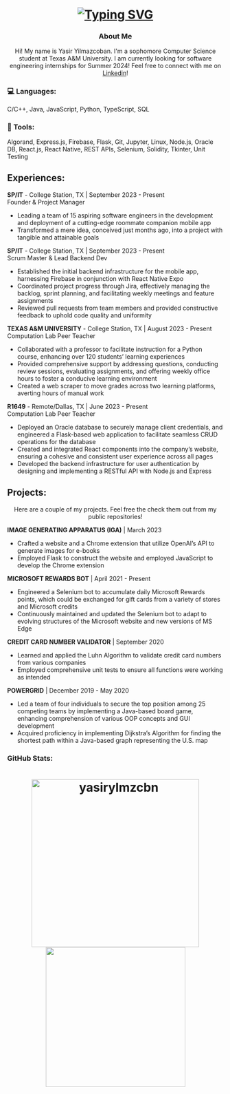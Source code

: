 <h1 align="center">
  <a href="https://git.io/typing-svg"><img src="https://readme-typing-svg.demolab.com?font=Fira+Code&pause=1000&color=000000&background=FFFFFF&center=true&vCenter=true&width=435&lines=Hello+There!;This+is+Yasir+Yilmazcoban...;Nice+to+meet+you..." alt="Typing SVG" /></a>
  <h3 align="center">About Me</h3>
  <p align="center">Hi! My name is Yasir Yilmazcoban. I'm a sophomore Computer Science student at Texas A&M University. I am currently looking for software engineering internships for Summer 2024! Feel free to connect with me on <a href="https://www.linkedin.com/in/yasir-yilmazcoban-434198213">Linkedin</a>!</p>
</h1>

### 💻 Languages:
C/C++, Java, JavaScript, Python, TypeScript, SQL
### 🔨 Tools:
Algorand, Express.js, Firebase, Flask, Git, Jupyter, Linux, Node.js, Oracle DB, React.js, React
Native, REST APIs, Selenium, Solidity, Tkinter, Unit Testing

## Experiences:
**SP/IT** - College Station, TX | September 2023 - Present <br>
Founder & Project Manager
  * Leading a team of 15 aspiring software engineers in the development and deployment of a cutting-edge
roommate companion mobile app
  * Transformed a mere idea, conceived just months ago, into a project with tangible and attainable goals

**SP/IT** - College Station, TX | September 2023 - Present <br>
Scrum Master & Lead Backend Dev
  * Established the initial backend infrastructure for the mobile app, harnessing Firebase in conjunction
with React Native Expo
  * Coordinated project progress through Jira, effectively managing the backlog, sprint planning, and
facilitating weekly meetings and feature assignments
  * Reviewed pull requests from team members and provided constructive feedback to uphold code quality
and uniformity

**TEXAS A&M UNIVERSITY** - College Station, TX | August 2023 - Present <br>
Computation Lab Peer Teacher
  * Collaborated with a professor to facilitate instruction for a Python course, enhancing over 120 students’
learning experiences
  * Provided comprehensive support by addressing questions, conducting review sessions, evaluating assignments, and offering weekly office hours to foster a conducive learning environment
  * Created a web scraper to move grades across two learning platforms, averting hours of manual work

**R1649** - Remote/Dallas, TX | June 2023 - Present <br>
Computation Lab Peer Teacher
  * Deployed an Oracle database to securely manage client credentials, and engineered a Flask-based web
application to facilitate seamless CRUD operations for the database
  * Created and integrated React components into the company’s website, ensuring a cohesive and consistent user experience across all pages
  * Developed the backend infrastructure for user authentication by designing and implementing a RESTful
API with Node.js and Express

## Projects:
<p align="center">
  Here are a couple of my projects. Feel free the check them out from my public repositories!
</p>

**IMAGE GENERATING APPARATUS (IGA)** | March 2023
  * Crafted a website and a Chrome extension that utilize OpenAI’s API to generate images for e-books
  * Employed Flask to construct the website and employed JavaScript to develop the Chrome extension

**MICROSOFT REWARDS BOT** | April 2021 - Present
  * Engineered a Selenium bot to accumulate daily Microsoft Rewards points, which could be exchanged
for gift cards from a variety of stores and Microsoft credits
  * Continuously maintained and updated the Selenium bot to adapt to evolving structures of the Microsoft
website and new versions of MS Edge

**CREDIT CARD NUMBER VALIDATOR** | September 2020
  * Learned and applied the Luhn Algorithm to validate credit card numbers from various companies
  * Employed comprehensive unit tests to ensure all functions were working as intended

**POWERGRID** | December 2019 - May 2020
  * Led a team of four individuals to secure the top position among 25 competing teams by implementing
a Java-based board game, enhancing comprehension of various OOP concepts and GUI development
  * Acquired proficiency in implementing Dijkstra’s Algorithm for finding the shortest path within a Java-based graph representing the U.S. map


### GitHub Stats:
<h1 align="center">
<a href="https://github.com/denvercoder1/github-readme-streak-stats" title="Go to Source">
   <img align="center" width=390 src="https://github-readme-streak-stats.herokuapp.com/?user=yasirylmzcbn&theme=graywhite&hide_border=true" alt="yasirylmzcbn" />
</a>
<a href="https://github.com/anuraghazra/github-readme-stats">
      <img width=325 align="center" src="https://github-readme-stats.vercel.app/api/top-langs/?username=yasirylmzcbn&theme=graywhite&hide_border=true" />
</a>
</h1>

